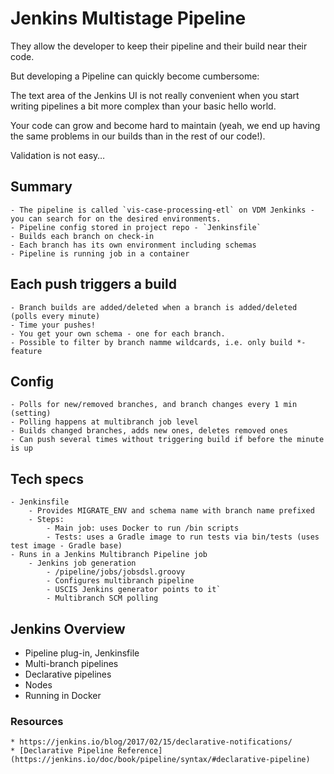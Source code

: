 # Jenkins Multistage Pipeline

They allow the developer to keep their pipeline and their build near their code.

But developing a Pipeline can quickly become cumbersome:

The text area of the Jenkins UI is not really convenient when you start writing pipelines a bit more complex than your basic hello world.

Your code can grow and become hard to maintain (yeah, we end up having the same problems in our builds than in the rest of our code!).

Validation is not easy…​



## Summary

    - The pipeline is called `vis-case-processing-etl` on VDM Jenkinks - you can search for on the desired environments.
    - Pipeline config stored in project repo - `Jenkinsfile`
    - Builds each branch on check-in
    - Each branch has its own environment including schemas
    - Pipeline is running job in a container

## Each push triggers a build

    - Branch builds are added/deleted when a branch is added/deleted (polls every minute)
    - Time your pushes!
    - You get your own schema - one for each branch.
    - Possible to filter by branch namme wildcards, i.e. only build *-feature

## Config

    - Polls for new/removed branches, and branch changes every 1 min (setting)
    - Polling happens at multibranch job level
    - Builds changed branches, adds new ones, deletes removed ones
    - Can push several times without triggering build if before the minute is up

## Tech specs

    - Jenkinsfile
        - Provides MIGRATE_ENV and schema name with branch name prefixed
        - Steps:
            - Main job: uses Docker to run /bin scripts
            - Tests: uses a Gradle image to run tests via bin/tests (uses test image - Gradle base)
    - Runs in a Jenkins Multibranch Pipeline job
        - Jenkins job generation
            - /pipeline/jobs/jobsdsl.groovy
            - Configures multibranch pipeline
            - USCIS Jenkins generator points to it`
            - Multibranch SCM polling


## Jenkins Overview

* Pipeline plug-in, Jenkinsfile
* Multi-branch pipelines
* Declarative pipelines
* Nodes
* Running in Docker

### Resources
    
    * https://jenkins.io/blog/2017/02/15/declarative-notifications/
    * [Declarative Pipeline Reference](https://jenkins.io/doc/book/pipeline/syntax/#declarative-pipeline)